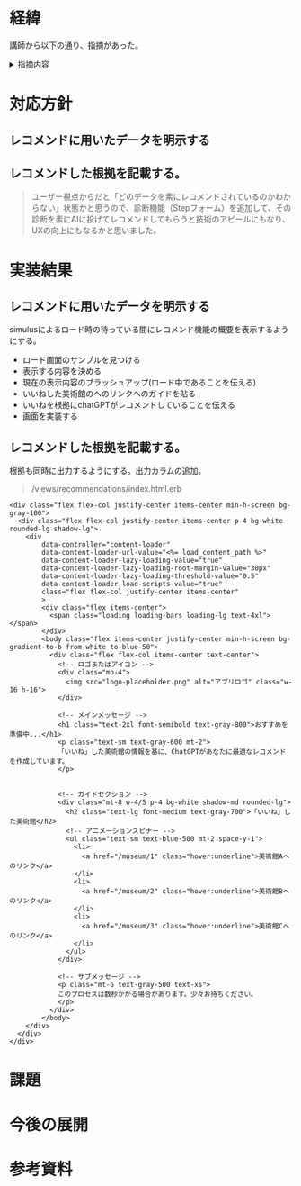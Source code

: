 # 経緯
講師から以下の通り、指摘があった。

<details>
<summary>指摘内容</summary>

> Webアプリのレコメンド機能を改めて確認させていただき、ブラッシュアップできそうだったので追加でお伝えさせて頂きますね！
<br>
> 現状、AIといいねを使ったレコメンド機能を実装していただいているかと思いますが、ユーザー視点からだと「どのデータを素にレコメンドされているのかわからない」状態かと思うので、診断機能（Stepフォーム）を追加して、その診断を素にAIに投げてレコメンドしてもらうと技術のアピールにもなり、UXの向上にもなるかと思いました。
</details>

# 対応方針

## レコメンドに用いたデータを明示する
## レコメンドした根拠を記載する。

> ユーザー視点からだと「どのデータを素にレコメンドされているのかわからない」状態かと思うので、診断機能（Stepフォーム）を追加して、その診断を素にAIに投げてレコメンドしてもらうと技術のアピールにもなり、UXの向上にもなるかと思いました。

# 実装結果

## レコメンドに用いたデータを明示する
simulusによるロード時の待っている間にレコメンド機能の概要を表示するようにする。
- ロード画面のサンプルを見つける
- 表示する内容を決める
- 現在の表示内容のブラッシュアップ(ロード中であることを伝える)
- いいねした美術館のへのリンクへのガイドを貼る
- いいねを根拠にchatGPTがレコメンドしていることを伝える
- 画面を実装する

## レコメンドした根拠を記載する。
根拠も同時に出力するようにする。出力カラムの追加。

> /views/recommendations/index.html.erb 
```
<div class="flex flex-col justify-center items-center min-h-screen bg-gray-100">
  <div class="flex flex-col justify-center items-center p-4 bg-white rounded-lg shadow-lg">
    <div
        data-controller="content-loader"
        data-content-loader-url-value="<%= load_content_path %>"
        data-content-loader-lazy-loading-value="true"
        data-content-loader-lazy-loading-root-margin-value="30px"
        data-content-loader-lazy-loading-threshold-value="0.5"
        data-content-loader-load-scripts-value="true"
        class="flex flex-col justify-center items-center"
        >
        <div class="flex items-center">
          <span class="loading loading-bars loading-lg text-4xl"></span>
        </div>
        <body class="flex items-center justify-center min-h-screen bg-gradient-to-b from-white to-blue-50">
          <div class="flex flex-col items-center text-center">
            <!-- ロゴまたはアイコン -->
            <div class="mb-4">
              <img src="logo-placeholder.png" alt="アプリロゴ" class="w-16 h-16">
            </div>

            <!-- メインメッセージ -->
            <h1 class="text-2xl font-semibold text-gray-800">おすすめを準備中...</h1>
            <p class="text-sm text-gray-600 mt-2">
            「いいね」した美術館の情報を基に、ChatGPTがあなたに最適なレコメンドを作成しています。
            </p>


            <!-- ガイドセクション -->
            <div class="mt-8 w-4/5 p-4 bg-white shadow-md rounded-lg">
              <h2 class="text-lg font-medium text-gray-700">「いいね」した美術館</h2>
              <!-- アニメーションスピナー -->
              <ul class="text-sm text-blue-500 mt-2 space-y-1">
                <li>
                  <a href="/museum/1" class="hover:underline">美術館Aへのリンク</a>
                </li>
                <li>
                  <a href="/museum/2" class="hover:underline">美術館Bへのリンク</a>
                </li>
                <li>
                  <a href="/museum/3" class="hover:underline">美術館Cへのリンク</a>
                </li>
              </ul>
            </div>

            <!-- サブメッセージ -->
            <p class="mt-6 text-gray-500 text-xs">
            このプロセスは数秒かかる場合があります。少々お待ちください。
            </p>
          </div>
        </body>
    </div>
  </div>
</div>
```

# 課題

# 今後の展開

# 参考資料
